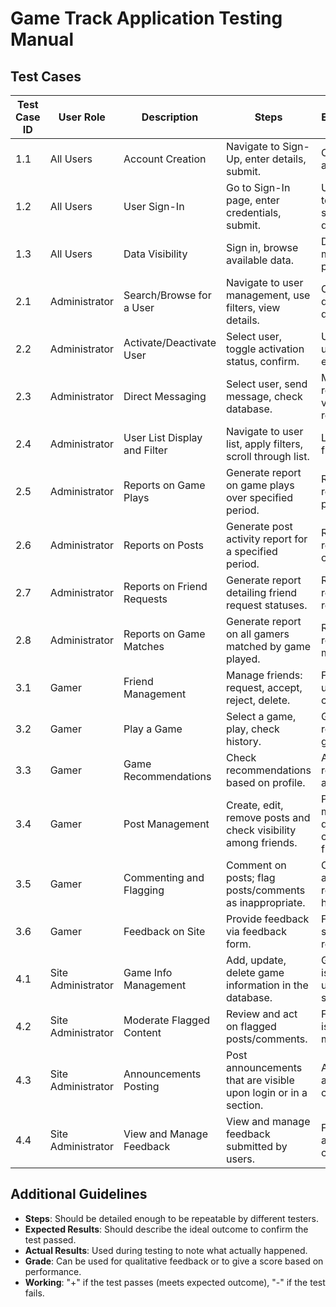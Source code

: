 # Game Track Application Testing Manual

## Test Cases

| Test Case ID | User Role           | Description                    | Steps                                                                 | Expected Results                                              | Actual Results | Grade | Working |
|--------------|---------------------|--------------------------------|-----------------------------------------------------------------------|---------------------------------------------------------------|----------------|-------|---------|
| 1.1          | All Users           | Account Creation               | Navigate to Sign-Up, enter details, submit.                           | Confirmation of account creation.                             |                |       |         |
| 1.2          | All Users           | User Sign-In                   | Go to Sign-In page, enter credentials, submit.                        | User is directed to their role-specific dashboard.            |                |       |         |
| 1.3          | All Users           | Data Visibility                | Sign in, browse available data.                                       | Data displayed matches user privileges.                       |                |       |         |
| 2.1          | Administrator       | Search/Browse for a User       | Navigate to user management, use filters, view details.               | Correct user details are displayed.                            |                |       |         |
| 2.2          | Administrator       | Activate/Deactivate User       | Select user, toggle activation status, confirm.                       | User status is updated as expected.                            |                |       |         |
| 2.3          | Administrator       | Direct Messaging               | Select user, send message, check database.                            | Message is recorded and visible to recipient.                  |                |       |         |
| 2.4          | Administrator       | User List Display and Filter   | Navigate to user list, apply filters, scroll through list.            | List displays and filters correctly.                           |                |       |         |
| 2.5          | Administrator       | Reports on Game Plays          | Generate report on game plays over specified period.                  | Report accurately reflects game plays.                         |                |       |         |
| 2.6          | Administrator       | Reports on Posts               | Generate post activity report for a specified period.                 | Report accurately reflects number of posts.                    |                |       |         |
| 2.7          | Administrator       | Reports on Friend Requests     | Generate report detailing friend request statuses.                    | Report accurately reflects friend request data.                |                |       |         |
| 2.8          | Administrator       | Reports on Game Matches        | Generate report on all gamers matched by game played.                 | Report accurately reflects gamer matches.                      |                |       |         |
| 3.1          | Gamer               | Friend Management              | Manage friends: request, accept, reject, delete.                      | Friend list updates correctly.                                 |                |       |         |
| 3.2          | Gamer               | Play a Game                    | Select a game, play, check history.                                   | Gameplay is recorded in the gamer's history.                   |                |       |         |
| 3.3          | Gamer               | Game Recommendations           | Check recommendations based on profile.                               | Appropriate game recommendations are displayed.                |                |       |         |
| 3.4          | Gamer               | Post Management                | Create, edit, remove posts and check visibility among friends.        | Posts are managed and displayed correctly as per friend status.|                |       |         |
| 3.5          | Gamer               | Commenting and Flagging        | Comment on posts; flag posts/comments as inappropriate.               | Comments are added; flags are recorded and handled.            |                |       |         |
| 3.6          | Gamer               | Feedback on Site               | Provide feedback via feedback form.                                   | Feedback is submitted and recorded.                            |                |       |         |
| 4.1          | Site Administrator  | Game Info Management           | Add, update, delete game information in the database.                 | Game information is correctly updated in the system.           |                |       |         |
| 4.2          | Site Administrator  | Moderate Flagged Content       | Review and act on flagged posts/comments.                             | Flagged content is appropriately moderated.                    |                |       |         |
| 4.3          | Site Administrator  | Announcements Posting          | Post announcements that are visible upon login or in a section.       | Announcements are visible and correct.                         |                |       |         |
| 4.4          | Site Administrator  | View and Manage Feedback       | View and manage feedback submitted by users.                          | Feedback is accessible and can be managed.                     |                |       |         |

## Additional Guidelines
- **Steps**: Should be detailed enough to be repeatable by different testers.
- **Expected Results**: Should describe the ideal outcome to confirm the test passed.
- **Actual Results**: Used during testing to note what actually happened.
- **Grade**: Can be used for qualitative feedback or to give a score based on performance.
- **Working**: "+" if the test passes (meets expected outcome), "-" if the test fails.
